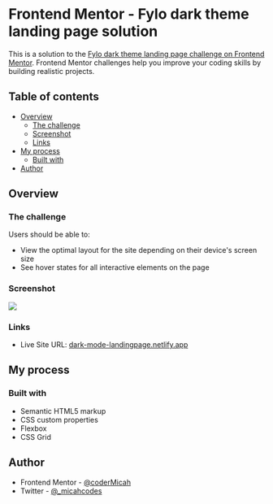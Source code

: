 # Frontend Mentor - Fylo dark theme landing page solution

This is a solution to the [Fylo dark theme landing page challenge on Frontend Mentor](https://www.frontendmentor.io/challenges/fylo-dark-theme-landing-page-5ca5f2d21e82137ec91a50fd). Frontend Mentor challenges help you improve your coding skills by building realistic projects. 

## Table of contents

- [Overview](#overview)
  - [The challenge](#the-challenge)
  - [Screenshot](#screenshot)
  - [Links](#links)
- [My process](#my-process)
  - [Built with](#built-with)
- [Author](#author)

## Overview

### The challenge

Users should be able to:

- View the optimal layout for the site depending on their device's screen size
- See hover states for all interactive elements on the page

### Screenshot

![](./images/desktop.gif)

### Links

- Live Site URL: [dark-mode-landingpage.netlify.app](https://dark-mode-landingpage.netlify.app/)

## My process

### Built with

- Semantic HTML5 markup
- CSS custom properties
- Flexbox
- CSS Grid


## Author

- Frontend Mentor - [@coderMicah](https://www.frontendmentor.io/profile/coderMicah)
- Twitter - [@_micahcodes](https://www.twitter.com/_micahcodes)
